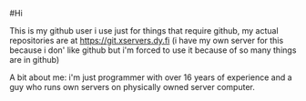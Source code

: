 #Hi

This is my github user i use just for things that require github, my actual repositories are at https://git.xservers.dy.fi (i have my own server for this because i don' like github but i'm forced to use it because of so many things are in github)

A bit about me: i'm just programmer with over 16 years of experience and a guy who runs own servers on physically owned server computer.
